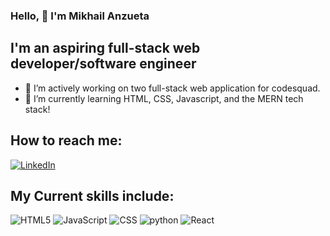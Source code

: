 ### Hello, 👋 I'm Mikhail Anzueta
## I'm an aspiring full-stack web developer/software engineer

- 🔭 I’m actively working on two full-stack web application for codesquad.
- 🌱 I’m currently learning HTML, CSS, Javascript, and the MERN tech stack!
## How to reach me:
[![LinkedIn](https://img.shields.io/badge/LinkedIn-0077B5?style=for-the-badge&logo=linkedin&logoColor=white)](https://www.linkedin.com/in/mikhail-anzueta/) 
  

## My Current skills include:
![HTML5](https://img.shields.io/badge/html5-%23E34F26.svg?style=for-the-badge&logo=html5&logoColor=white)
![JavaScript](https://img.shields.io/badge/JavaScript-F7DF1E?style=for-the-badge&logo=javascript&logoColor=white)
![CSS](https://img.shields.io/badge/CSS-1572B6?&style=for-the-badge&logo=css3&logoColor=white)
![python](https://img.shields.io/badge/python-%23E34F26.svg?style=for-the-badge&logo=python&logoColor=white)
![React](https://img.shields.io/badge/React-61DAFB?style=for-the-badge&logo=react&logoColor=white)
